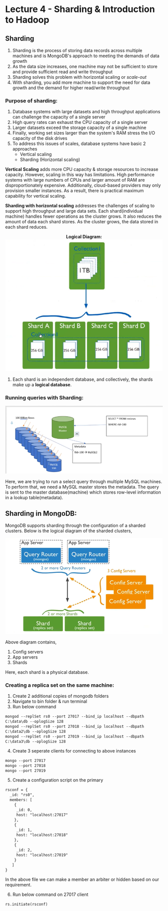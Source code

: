 # Lecture 4 - Sharding & Introduction to Hadoop

## Sharding

1. Sharding is the process of storing data records across multiple machines and is MongoDB's approach to meeting the demands of data growth
2. As the data size increases, one machine may not be sufficient to store and provide sufficient read and write throughput
3. Sharding solves this problem with horizontal scaling or *scale-out*
4. With sharding, you add more machine to support the need for data growth and the demand for higher read/write throughput

### Purpose of sharding:

1. Database systems with large datasets and high throughput applications can challenge the capacity of a single server
2. High query rates can exhaust the CPU capacity of a single server
3. Larger datasets exceed the storage capacity of a single machine
4. Finally, working set sizes larger than the system's RAM stress the I/O capacity of the disk drives
5. To address this issues of scales, database systems have basic 2 approaches
    - Vertical scaling
    - Sharding (Horizontal scaling)

**Vertical Scaling** adds more CPU capacity & storage resources to increase capacity. However, scaling in this way has limitations. High performance systems with large numbers of CPUs and larger amount of RAM are disproportionately expensive. Additionally, cloud-based providers may only provision smaller instances. As a result, there is practical maximum capability for vertical scaling.

**Sharding with horizontal scaling** addresses the challenges of scaling to support high throughput and large data sets. Each shard(individual machine) handles fewer operations as the cluster grows. It also reduces the amount of data each shard stores. As the cluster grows, the data stored in each shard reduces.

<p align="center">
<b>Logical Diagram:</b></br>
    <img src="https://github.com/tambeani/INFO7250---Engineering-of-Big-Data-Systems/blob/main/screenshots/lec04_master_shards.png?raw=true" alt="Sublime's custom image"/>
</p>


1. Each shard is an independent database, and collectively, the shards make up a **logical database**.

### Running queries with Sharding:

![alt text](https://github.com/tambeani/INFO7250---Engineering-of-Big-Data-Systems/blob/main/screenshots/lec04_master.png?raw=true)

Here, we are trying to run a select query through multiple MySQL machines. To perform that, we need a MySQL master stores the metadata. The query is sent to the master database(machine) which stores row-level information in a lookup table(metadata).

## Sharding in MongoDB:

MongoDB supports sharding through the configuration of a sharded clusters. Below is the logical diagram of the sharded clusters,

<p align="center">
    <img src="https://github.com/tambeani/INFO7250---Engineering-of-Big-Data-Systems/blob/main/screenshots/lec04_cluster_shards.png?raw=true" alt="Sublime's custom image"/>
</p>

Above diagram contains,
1. Config servers
2. App servers
3. Shards


Here, each shard is a physical database.


### Creating a replica set on the same machine:

1. Create 2 additional copies of mongodb folders
2. Navigate to bin folder & run terminal
3. Run below command

```
mongod --replSet rs0 --port 27017 --bind_ip localhost --dbpath C:\data\db --oplogSize 128
mongod --replSet rs0 --port 27018 --bind_ip localhost --dbpath C:\data2\db --oplogSize 128
mongod --replSet rs0 --port 27019 --bind_ip localhost --dbpath C:\data3\db --oplogSize 128
```

4. Create 3 seperate clients for connecting to above instances

```
mongo --port 27017
mongo --port 27018
mongo --port 27019
```

5. Create a configuration script on the primary

```
rsconf = {
  _id: "rs0",
  members: [
    {
     _id: 0,
     host: "localhost:27017"
    },
    {
     _id: 1,
     host: "localhost:27018"
    },
    {
     _id: 2,
     host: "localhost:27019"
    }
   ]
}
```
In the above file we can make a member an arbiter or hidden based on our requirement.

6. Run below command on 27017 client

```
rs.initiate(rsconf)
```

